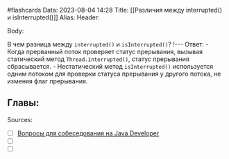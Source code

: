 #flashcards
Data: 2023-08-04 14:28
Title: [[Различия между interrupted() и isInterrupted()]]
Alias:
Header:




Body:



В чем разница между `interrupted()` и `isInterrupted()`?
!---
Ответ:
	- Когда прерванный поток проверяет статус прерывания, вызывая статический метод `Thread.interrupted()`, статус прерывания сбрасывается.
	- Нестатический метод `isInterrupted()` используется одним потоком для проверки статуса прерывания у другого потока, не изменяя флаг прерывания.
<!--SR:!2023-11-05,10,390-->




Главы:
-


Sources:
- [ ] [Вопросы для собеседования на Java Developer](https://github.com/enhorse/java-interview/blob/master/README.md#%D0%9E%D0%9E%D0%9F)
- [ ] []()
- [ ] []()
